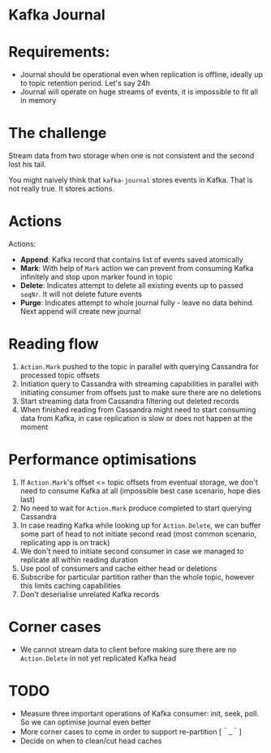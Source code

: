 Kafka Journal
=============

# Requirements:
* Journal should be operational even when replication is offline, ideally up to topic retention period. Let's say 24h
* Journal will operate on huge streams of events, it is impossible to fit all in memory

# The challenge
Stream data from two storage when one is not consistent and the second lost his tail.

You might naively think that `kafka-journal` stores events in Kafka. That is not really true. It stores actions.

# Actions

Actions:
* **Append**: Kafka record that contains list of events saved atomically
* **Mark**: With help of `Mark` action we can prevent from consuming Kafka infinitely and stop upon marker found in topic
* **Delete**: Indicates attempt to delete all existing events up to passed `seqNr`. It will not delete future events
* **Purge**: Indicates attempt to whole journal fully - leave no data behind. Next append will create new journal

# Reading flow

1. `Action.Mark` pushed to the topic in parallel with querying Cassandra for processed topic offsets
2. Initiation query to Cassandra with streaming capabilities in parallel with initiating consumer from offsets just to 
   make sure there are no deletions
3. Start streaming data from Cassandra filtering out deleted records
4. When finished reading from Cassandra might need to start consuming data from Kafka, in case replication is slow or 
   does not happen at the moment

# Performance optimisations

1. If `Action.Mark`'s offset <= topic offsets from eventual storage, we don't need to consume Kafka at all (impossible best case 
   scenario, hope dies last)
2. No need to wait for `Action.Mark` produce completed to start querying Cassandra
3. In case reading Kafka while looking up for `Action.Delete`, we can buffer some part of head to not initiate second 
   read (most common scenario, replicating app is on track)
4. We don't need to initiate second consumer in case we managed to replicate all within reading duration
5. Use pool of consumers and cache either head or deletions
6. Subscribe for particular partition rather than the whole topic, however this limits caching capabilities
7. Don't deserialise unrelated Kafka records

# Corner cases

* We cannot stream data to client before making sure there are no `Action.Delete` in not yet replicated Kafka head

# TODO

* Measure three important operations of Kafka consumer: init, seek, poll. So we can optimise journal even better
* More corner cases to come in order to support re-partition [＾_＾]
* Decide on when to clean/cut head caches